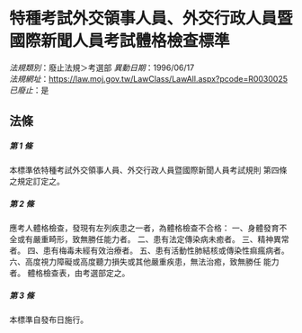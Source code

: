 # 特種考試外交領事人員、外交行政人員暨國際新聞人員考試體格檢查標準

*法規類別*：廢止法規＞考選部
*異動日期*：1996/06/17  
*法規網址*：https://law.moj.gov.tw/LawClass/LawAll.aspx?pcode=R0030025
*已廢止*：是


## 法條
##### 第 1 條
本標準依特種考試外交領事人員、外交行政人員暨國際新聞人員考試規則
第四條之規定訂定之。

##### 第 2 條
應考人體格檢查，發現有左列疾患之一者，為體格檢查不合格：
一、身體發育不全或有嚴重畸形，致無勝任能力者。
二、患有法定傳染病未癒者。
三、精神異常者。
四、患有梅毒未經有效治療者。
五、患有活動性肺結核或傳染性痲瘋病者。
六、高度視力障礙或高度聽力損失或其他嚴重疾患，無法治癒，致無勝任
    能力者。
體格檢查表，由考選部定之。


##### 第 3 條
本標準自發布日施行。


